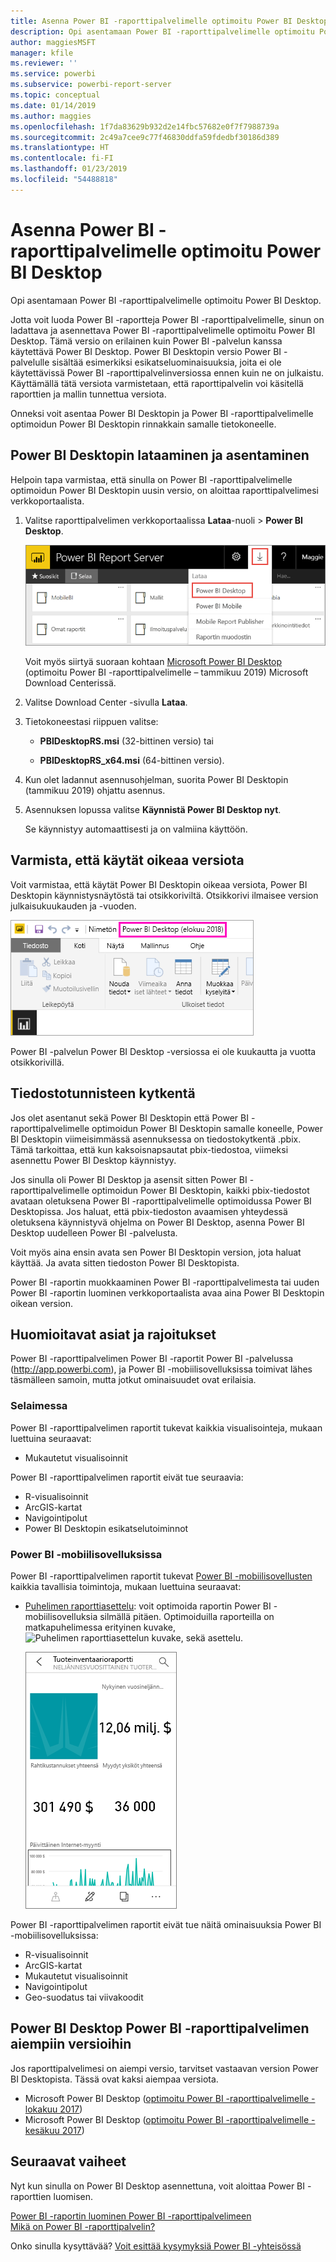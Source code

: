 ```yaml
---
title: Asenna Power BI -raporttipalvelimelle optimoitu Power BI Desktop
description: Opi asentamaan Power BI -raporttipalvelimelle optimoitu Power BI Desktop
author: maggiesMSFT
manager: kfile
ms.reviewer: ''
ms.service: powerbi
ms.subservice: powerbi-report-server
ms.topic: conceptual
ms.date: 01/14/2019
ms.author: maggies
ms.openlocfilehash: 1f7da83629b932d2e14fbc57682e0f7f7988739a
ms.sourcegitcommit: 2c49a7cee9c77f46830ddfa59fdedbf30186d389
ms.translationtype: HT
ms.contentlocale: fi-FI
ms.lasthandoff: 01/23/2019
ms.locfileid: "54488818"
---
```

# <a name="install-power-bi-desktop-optimized-for-power-bi-report-server"></a>Asenna Power BI -raporttipalvelimelle optimoitu Power BI Desktop
Opi asentamaan Power BI -raporttipalvelimelle optimoitu Power BI Desktop.

Jotta voit luoda Power BI -raportteja Power BI -raporttipalvelimelle, sinun on ladattava ja asennettava Power BI -raporttipalvelimelle optimoitu Power BI Desktop. Tämä versio on erilainen kuin Power BI -palvelun kanssa käytettävä Power BI Desktop. Power BI Desktopin versio Power BI -palvelulle sisältää esimerkiksi esikatseluominaisuuksia, joita ei ole käytettävissä Power BI -raporttipalvelinversiossa ennen kuin ne on julkaistu. Käyttämällä tätä versiota varmistetaan, että raporttipalvelin voi käsitellä raporttien ja mallin tunnettua versiota. 

Onneksi voit asentaa Power BI Desktopin ja Power BI -raporttipalvelimelle optimoidun Power BI Desktopin rinnakkain samalle tietokoneelle.

## <a name="download-and-install-power-bi-desktop"></a>Power BI Desktopin lataaminen ja asentaminen

Helpoin tapa varmistaa, että sinulla on Power BI -raporttipalvelimelle optimoidun Power BI Desktopin uusin versio, on aloittaa raporttipalvelimesi verkkoportaalista.

1. Valitse raporttipalvelimen verkkoportaalissa **Lataa**-nuoli > **Power BI Desktop**.

    ![Lataa Power BI Desktop verkkoportaalista](media/install-powerbi-desktop/report-server-download-web-portal.png)

    Voit myös siirtyä suoraan kohtaan [Microsoft Power BI Desktop](https://www.microsoft.com/download/details.aspx?id=57271) (optimoitu Power BI -raporttipalvelimelle – tammikuu 2019) Microsoft Download Centerissä.

2. Valitse Download Center -sivulla **Lataa**.

3. Tietokoneestasi riippuen valitse: 

    - **PBIDesktopRS.msi** (32-bittinen versio) tai

    - **PBIDesktopRS_x64.msi** (64-bittinen versio).

1. Kun olet ladannut asennusohjelman, suorita Power BI Desktopin (tammikuu 2019) ohjattu asennus.

2. Asennuksen lopussa valitse **Käynnistä Power BI Desktop nyt**.
   
    Se käynnistyy automaattisesti ja on valmiina käyttöön.

## <a name="verify-you-are-using-the-correct-version"></a>Varmista, että käytät oikeaa versiota
Voit varmistaa, että käytät Power BI Desktopin oikeaa versiota, Power BI Desktopin käynnistysnäytöstä tai otsikkoriviltä. Otsikkorivi ilmaisee version julkaisukuukauden ja -vuoden.

![Power BI -raporttipalvelimelle optimoidun Power BI Desktopin otsikkorivi](media/install-powerbi-desktop/power-bi-report-server-desktop-august-2018.png)

Power BI -palvelun Power BI Desktop -versiossa ei ole kuukautta ja vuotta otsikkorivillä.

## <a name="file-extension-association"></a>Tiedostotunnisteen kytkentä
Jos olet asentanut sekä Power BI Desktopin että Power BI -raporttipalvelimelle optimoidun Power BI Desktopin samalle koneelle, Power BI Desktopin viimeisimmässä asennuksessa on tiedostokytkentä .pbix. Tämä tarkoittaa, että kun kaksoisnapsautat pbix-tiedostoa, viimeksi asennettu Power BI Desktop käynnistyy.

Jos sinulla oli Power BI Desktop ja asensit sitten Power BI -raporttipalvelimelle optimoidun Power BI Desktopin, kaikki pbix-tiedostot avataan oletuksena Power BI -raporttipalvelimelle optimoidussa Power BI Desktopissa. Jos haluat, että pbix-tiedoston avaamisen yhteydessä oletuksena käynnistyvä ohjelma on Power BI Desktop, asenna Power BI Desktop uudelleen Power BI -palvelusta.

Voit myös aina ensin avata sen Power BI Desktopin version, jota haluat käyttää. Ja avata sitten tiedoston Power BI Desktopista.

Power BI -raportin muokkaaminen Power BI -raporttipalvelimesta tai uuden Power BI -raportin luominen verkkoportaalista avaa aina Power BI Desktopin oikean version.

## <a name="considerations-and-limitations"></a>Huomioitavat asiat ja rajoitukset
Power BI -raporttipalvelimen Power BI -raportit Power BI -palvelussa (http://app.powerbi.com), ja Power BI -mobiilisovelluksissa toimivat lähes täsmälleen samoin, mutta jotkut ominaisuudet ovat erilaisia.

### <a name="in-a-browser"></a>Selaimessa
Power BI -raporttipalvelimen raportit tukevat kaikkia visualisointeja, mukaan luettuina seuraavat:

* Mukautetut visualisoinnit

Power BI -raporttipalvelimen raportit eivät tue seuraavia:

* R-visualisoinnit
* ArcGIS-kartat
* Navigointipolut
* Power BI Desktopin esikatselutoiminnot

### <a name="in-the-power-bi-mobile-apps"></a>Power BI -mobiilisovelluksissa
Power BI -raporttipalvelimen raportit tukevat [Power BI -mobiilisovellusten](../consumer/mobile/mobile-apps-for-mobile-devices.md) kaikkia tavallisia toimintoja, mukaan luettuina seuraavat:

* [Puhelimen raporttiasettelu](../desktop-create-phone-report.md): voit optimoida raportin Power BI -mobiilisovelluksia silmällä pitäen. Optimoiduilla raporteilla on matkapuhelimessa erityinen kuvake, ![Puhelimen raporttiasettelun kuvake](media/install-powerbi-desktop/power-bi-rs-mobile-optimized-icon.png), sekä asettelu.
  
    ![Puhelimille optimoitu raportti](media/install-powerbi-desktop/power-bi-rs-mobile-optimized-report.png)

Power BI -raporttipalvelimen raportit eivät tue näitä ominaisuuksia Power BI -mobiilisovelluksissa:

* R-visualisoinnit
* ArcGIS-kartat
* Mukautetut visualisoinnit
* Navigointipolut
* Geo-suodatus tai viivakoodit

## <a name="power-bi-desktop-for-earlier-versions-of-power-bi-report-server"></a>Power BI Desktop Power BI -raporttipalvelimen aiempiin versioihin

Jos raporttipalvelimesi on aiempi versio, tarvitset vastaavan version Power BI Desktopista. Tässä ovat kaksi aiempaa versiota.

- Microsoft Power BI Desktop ([optimoitu Power BI -raporttipalvelimelle - lokakuu 2017](https://www.microsoft.com/download/details.aspx?id=56136))
- Microsoft Power BI Desktop ([optimoitu Power BI -raporttipalvelimelle - kesäkuu 2017](https://www.microsoft.com/download/details.aspx?id=55330))

## <a name="next-steps"></a>Seuraavat vaiheet
Nyt kun sinulla on Power BI Desktop asennettuna, voit aloittaa Power BI -raporttien luomisen.

[Power BI -raportin luominen Power BI -raporttipalvelimeen](quickstart-create-powerbi-report.md)  
[Mikä on Power BI -raporttipalvelin?](get-started.md)

Onko sinulla kysyttävää? [Voit esittää kysymyksiä Power BI -yhteisössä](https://community.powerbi.com/)

